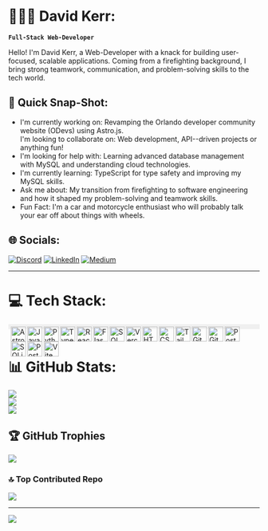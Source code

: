 # 🧗🏻‍♂️ David Kerr:
**`Full-Stack Web-Developer`**

Hello! I'm David Kerr, a Web-Developer with a knack for building user-focused, scalable applications. Coming from a firefighting background, I bring strong teamwork, communication, and problem-solving skills to the tech world.

## 📸 Quick Snap-Shot:
- I'm currently working on: Revamping the Orlando developer community website (ODevs) using Astro.js.<br>I'm looking to collaborate on: Web development, API--driven projects or anything fun!
- I'm looking for help with: Learning advanced database management with MySQL and understanding cloud technologies.
- I'm currently learning: TypeScript for type safety and improving my MySQL skills.
- Ask me about: My transition from firefighting to software engineering and how it shaped my problem-solving and teamwork skills.
- Fun Fact: I'm a car and motorcycle enthusiast who will probably talk your ear off about things with wheels.


## 🌐 Socials:
[![Discord](https://img.shields.io/badge/Discord-%237289DA.svg?logo=discord&logoColor=white)](https://discord.gg/https://discordapp.com/users/1192881716067569705/) [![LinkedIn](https://img.shields.io/badge/LinkedIn-%230077B5.svg?logo=linkedin&logoColor=white)](https://linkedin.com/in/https://www.linkedin.com/in/david-kerr-358b33297/) [![Medium](https://img.shields.io/badge/Medium-12100E?logo=medium&logoColor=white)](https://medium.com/@https://medium.com/@kerrky) 

---

# 💻 Tech Stack:
<div style="background-color: #f0f0f0; padding: 5px;">
<img align="left" alt="Astro" width="30px" src="https://cdn.jsdelivr.net/gh/devicons/devicon@latest/icons/astro/astro-original.svg" />
<img align="left" alt="JavaScript" width="30px" src="https://cdn.jsdelivr.net/gh/devicons/devicon@latest/icons/javascript/javascript-original.svg" />
<img align="left" alt="Python" width="30px" src="https://cdn.jsdelivr.net/gh/devicons/devicon@latest/icons/python/python-original.svg" />
<img align="left" alt="TypeScript" width="30px" src="https://cdn.jsdelivr.net/gh/devicons/devicon@latest/icons/typescript/typescript-original.svg" />
<img align="left" alt="React" width="30px" src="https://cdn.jsdelivr.net/gh/devicons/devicon@latest/icons/react/react-original.svg" />
<img align="left" alt="Flask" width="30px" src="https://cdn.jsdelivr.net/gh/devicons/devicon@latest/icons/flask/flask-original-wordmark.svg" />
<img align="left" alt="SQLA" width="30px" src="https://cdn.jsdelivr.net/gh/devicons/devicon@latest/icons/sqlalchemy/sqlalchemy-original-wordmark.svg" />
<img align="left" alt="Vercel" width="30px" src="https://cdn.jsdelivr.net/gh/devicons/devicon@latest/icons/vercel/vercel-original-wordmark.svg" />
<img align="left" alt="HTML" width="30px" src="https://cdn.jsdelivr.net/gh/devicons/devicon@latest/icons/html5/html5-original.svg" />
<img align="left" alt="CSS" width="30px" src="https://cdn.jsdelivr.net/gh/devicons/devicon@latest/icons/css3/css3-original.svg" />
<img align="left" alt="Tailwinds" width="30px" src="https://cdn.jsdelivr.net/gh/devicons/devicon@latest/icons/tailwindcss/tailwindcss-original.svg" />          
<img align="left" alt="Git" width="30px" src="https://cdn.jsdelivr.net/gh/devicons/devicon@latest/icons/git/git-original-wordmark.svg" />
<img align="left" alt="GitHub" width="30px" src="https://cdn.jsdelivr.net/gh/devicons/devicon@latest/icons/github/github-original-wordmark.svg" />
<img align="left" alt="Postman" width="30px" src="https://cdn.jsdelivr.net/gh/devicons/devicon@latest/icons/postman/postman-original.svg" />
<img align="left" alt="SQLite" width="30px" src="https://cdn.jsdelivr.net/gh/devicons/devicon@latest/icons/sqlite/sqlite-original-wordmark.svg" />
<img align="left" alt="Post" width="30px" src="https://cdn.jsdelivr.net/gh/devicons/devicon@latest/icons/postgresql/postgresql-original.svg" />
<img align="left" alt="Vite" width="30px" src="https://cdn.jsdelivr.net/gh/devicons/devicon@latest/icons/vitejs/vitejs-original.svg" />
</div>
<br/>

#
        
# 📊 GitHub Stats:
![](https://github-readme-stats.vercel.app/api?username=Dkerr2061&theme=codeSTACKr&hide_border=false&include_all_commits=false&count_private=false)<br/>
![](https://github-readme-streak-stats.herokuapp.com/?user=Dkerr2061&theme=codeSTACKr&hide_border=false)<br/>
![](https://github-readme-stats.vercel.app/api/top-langs/?username=Dkerr2061&theme=codeSTACKr&hide_border=false&include_all_commits=false&count_private=false&layout=compact)

## 🏆 GitHub Trophies
![](https://github-profile-trophy.vercel.app/?username=Dkerr2061&theme=radical&no-frame=false&no-bg=false&margin-w=4)

### 🔝 Top Contributed Repo
![](https://github-contributor-stats.vercel.app/api?username=Dkerr2061&limit=5&theme=dark&combine_all_yearly_contributions=true)

---
[![](https://visitcount.itsvg.in/api?id=Dkerr2061&icon=0&color=0)](https://visitcount.itsvg.in)

<!-- Proudly created with GPRM ( https://gprm.itsvg.in ) -->

